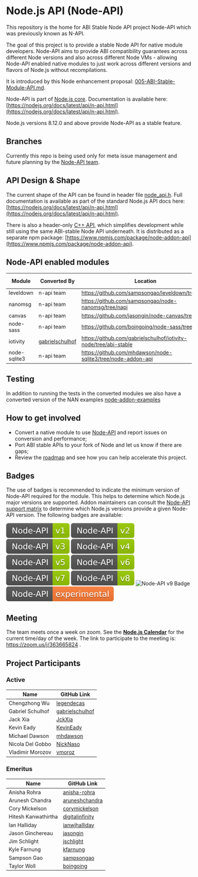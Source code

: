 # Node.js API (Node-API)
This repository is the home for ABI Stable Node API project Node-API which was previously known as N-API.

The goal of this project is to provide a stable Node API for native
module developers. Node-API aims to provide ABI compatibility guarantees
across different Node versions and also across different Node
VMs - allowing Node-API enabled native modules to just work
across different versions and flavors of Node.js without recompilations.

It is introduced by this Node enhancement proposal:
[005-ABI-Stable-Module-API.md](https://github.com/nodejs/node-eps/blob/master/005-ABI-Stable-Module-API.md).

Node-API is part of [Node.js core](http://github.com/nodejs/node). Documentation is available here:
[https://nodejs.org/docs/latest/api/n-api.html](https://nodejs.org/docs/latest/api/n-api.html).

Node.js versions 8.12.0 and above provide Node-API as a stable feature.

## Branches

Currently this repo is being used only for meta issue management and
future planning by the [Node-API team](https://github.com/orgs/nodejs/teams/node-api). 

## API Design & Shape

The current shape of the API can be found in header file
[node_api.h](https://github.com/nodejs/node/blob/master/src/node_api.h).
Full documentation is available as part of the standard Node.js API docs here:
[https://nodejs.org/docs/latest/api/n-api.html](https://nodejs.org/docs/latest/api/n-api.html).

There is also a header-only [C++ API](https://github.com/nodejs/node-addon-api), which
simplifies development while still using the same ABI-stable Node API underneath.
It is distributed as a separate npm package: [https://www.npmjs.com/package/node-addon-api](https://www.npmjs.com/package/node-addon-api).

## Node-API enabled modules

|Module|Converted By|Location|Conversion Status|Performance Assessment|
|------|------------|--------|---|-----------|
|leveldown| n-api team | https://github.com/sampsongao/leveldown/tree/napi | Completed | [#55](https://github.com/nodejs/abi-stable-node/issues/55) |
|nanomsg| n-api team | https://github.com/sampsongao/node-nanomsg/tree/napi| Completed | [#57](https://github.com/nodejs/abi-stable-node/issues/57)|
|canvas| n-api team | https://github.com/jasongin/node-canvas/tree/napi | Completed | [#77](https://github.com/nodejs/abi-stable-node/issues/77)|
|node-sass| n-api team | https://github.com/boingoing/node-sass/tree/napi | Completed | [#82](https://github.com/nodejs/abi-stable-node/issues/82)|
|iotivity|[gabrielschulhof](https://github.com/gabrielschulhof) | https://github.com/gabrielschulhof/iotivity-node/tree/abi-stable | Completed |N/A|
|node-sqlite3 |n-api team | https://github.com/mhdawson/node-sqlite3/tree/node-addon-api | Completed | |

## Testing

In addition to running the tests in the converted modules we also have a converted version of the NAN examples
  [node-addon-examples](https://github.com/nodejs/node-addon-examples)

## How to get involved
* Convert a native module to use [Node-API](https://github.com/nodejs/abi-stable-node/blob/api-prototype-8.x/src/node_api.h) and report issues on conversion and performance;
* Port ABI stable APIs to your fork of Node and let us know if there are gaps;
* Review the [roadmap](https://github.com/nodejs/abi-stable-node/milestones) and see how you
can help accelerate this project.

## Badges

The use of badges is recommended to indicate the minimum version of Node-API
required for the module. This helps to determine which Node.js major versions
are supported. Addon maintainers can consult the [Node-API support matrix][] to
determine which Node.js versions provide a given Node-API version. The following
badges are available:

![Node-API v1 Badge](assets/Node-API%20v1%20Badge.svg)
![Node-API v2 Badge](assets/Node-API%20v2%20Badge.svg)
![Node-API v3 Badge](assets/Node-API%20v3%20Badge.svg)
![Node-API v4 Badge](assets/Node-API%20v4%20Badge.svg)
![Node-API v5 Badge](assets/Node-API%20v5%20Badge.svg)
![Node-API v6 Badge](assets/Node-API%20v6%20Badge.svg)
![Node-API v7 Badge](assets/Node-API%20v7%20Badge.svg)
![Node-API v8 Badge](assets/Node-API%20v8%20Badge.svg)
![Node-API v9 Badge](assets/Node-API%20v9%20Badge.svg)
![Node-API Experimental Version Badge](assets/Node-API%20Experimental%20Version%20Badge.svg)

## Meeting

The team meets once a week on zoom. See the **[Node.js Calendar](https://calendar.google.com/calendar/embed?src=nodejs.org_nr77ama8p7d7f9ajrpnu506c98%40group.calendar.google.com)** for the current time/day of the week.
The link to participate to the meeting is:  https://zoom.us/j/363665824 .

## Project Participants

### Active

| Name                | GitHub Link                                           |
| ----                | -----------                                           |
| Chengzhong Wu       | [legendecas](https://github.com/legendecas)           |
| Gabriel Schulhof    | [gabrielschulhof](https://github.com/gabrielschulhof) |
| Jack Xia            | [JckXia](https://github.com/JckXia)                   |
| Kevin Eady          | [KevinEady](https://github.com/KevinEady)             |
| Michael Dawson      | [mhdawson](https://github.com/mhdawson)               |
| Nicola Del Gobbo    | [NickNaso](https://github.com/NickNaso)               |
| Vladimir Morozov    | [vmoroz](https://github.com/vmoroz)                   |


### Emeritus
| Name                | GitHub Link                                           |
| ----                | -----------                                           |
| Anisha Rohra        | [anisha-rohra](https://github.com/anisha-rohra)       |
| Arunesh Chandra     | [aruneshchandra](https://github.com/aruneshchandra)   |
| Cory Mickelson      | [corymickelson](https://github.com/corymickelson)     |
| Hitesh Kanwathirtha | [digitalinfinity](https://github.com/digitalinfinity) |
| Ian Halliday        | [ianwjhalliday](https://github.com/ianwjhalliday)     |
| Jason Ginchereau    | [jasongin](https://github.com/jasongin)               |
| Jim Schlight        | [jschlight](https://github.com/jschlight)             |
| Kyle Farnung        | [kfarnung](https://github.com/kfarnung)               |
| Sampson Gao         | [sampsongao](https://github.com/sampsongao)           |
| Taylor Woll         | [boingoing](https://github.com/boingoing)             |

[Node-API support matrix]: https://nodejs.org/dist/latest/docs/api/n-api.html#n_api_node_api_version_matrix
